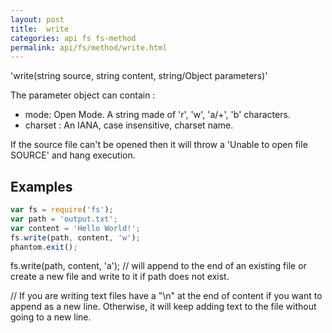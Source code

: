 ```yaml
---
layout: post
title:  write
categories: api fs fs-method
permalink: api/fs/method/write.html
---
```


'write(string source, string content, string/Object parameters)'

The parameter object can contain :

 - mode: Open Mode. A string made of 'r', 'w', 'a/+', 'b' characters.
 - charset : An IANA, case insensitive, charset name.

 If the source file can't be opened then it will throw a 'Unable to open file SOURCE' and hang execution.

## Examples

```javascript
var fs = require('fs');
var path = 'output.txt';
var content = 'Hello World!';
fs.write(path, content, 'w');
phantom.exit();
```

fs.write(path, content, 'a'); // will append to the end of an existing file or create a new file and write to it if path does not exist.

// If you are writing text files have a "\n" at the end of content if you want to append as a new line. Otherwise, it will keep adding text to the file without going to a new line.
